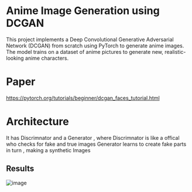 # Anime Image Generation using DCGAN

This project implements a Deep Convolutional Generative Adversarial Network (DCGAN) from scratch using PyTorch to generate anime images. The model trains on a dataset of anime pictures to generate new, realistic-looking anime characters.

# Paper 
https://pytorch.org/tutorials/beginner/dcgan_faces_tutorial.html

# Architecture 
It has Discrimnator and a Generator , where Discrimnator is like a offical who checks for fake and true images
Generator learns to create fake parts in turn , making a synthetic Images

## Results
![image](https://github.com/user-attachments/assets/8f62f4ef-29fa-4f18-9b8c-86a4f8af071c)


